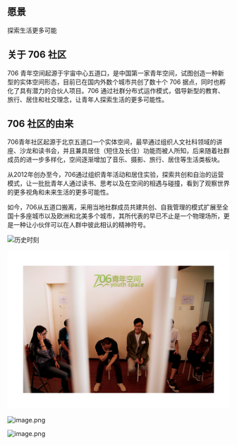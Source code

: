 
## 愿景

探索生活更多可能

## 关于 706 社区

706 青年空间起源于宇宙中心五道口，是中国第一家青年空间，试图创造一种新型的实体空间形态，目前已在国内外数个城市共创了数十个 706 据点，同时也孵化了具有潜力的合伙人项目。706 通过社群分布式运作模式，倡导新型的教育、旅行、居住和社交理念，让青年人探索生活的更多可能性。

## 706 社区的由来
706青年社区起源于北京五道口一个实体空间，最早通过组织人文社科领域的讲座、沙龙和读书会，并且兼具居住（短住及长住）功能而被人所知，后来随着社群成员的进一步多样化，空间逐渐增加了音乐、摄影、旅行、居住等生活类板块。

从2012年创办至今，706通过组织青年活动和居住实验，探索共创和自治的运营模式，让一批批青年人通过读书、思考以及在空间的相遇与碰撞，看到了观察世界的更多视角和未来生活的更多可能性。

如今，706从五道口搬离，采用当地社群成员共建共创、自我管理的模式扩展至全国十多座城市以及欧洲和北美多个城市，其所代表的早已不止是一个物理场所，更是一种让小伙伴可以在人群中彼此相认的精神符号。

![历史时刻](/public/assets/1.png)

![image.png](/public/assets/2.png)

![image.png](/public/assets/3.png)

![image.png](/public/assets/4.png)

